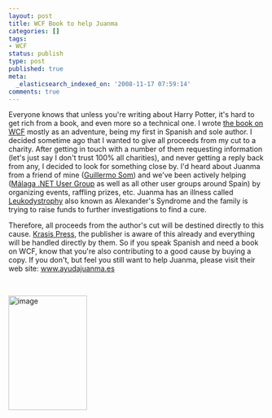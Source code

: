 ```yaml
---
layout: post
title: WCF Book to help Juanma
categories: []
tags:
- WCF
status: publish
type: post
published: true
meta:
  _elasticsearch_indexed_on: '2008-11-17 07:59:14'
comments: true
---
```

<p>Everyone knows that unless you're writing about Harry Potter, it's hard to get rich from a book, and even more so a technical one. I wrote <a href="http://shop.campusmvp.com/Product-Introducci%C3%B3n-a-Windows-Communication-Foundation_33.aspx">the book on WCF</a> mostly as an adventure, being my first in Spanish and sole author. I decided sometime ago that I wanted to give all proceeds from my cut to a charity. After getting in touch with a number of them requesting information (let's just say I don't trust 100% all charities), and never getting a reply back from any, I decided to look for something close by. I'd heard about Juanma from a friend of mine (<a href="http://www.elguille.info/">Guillermo Som</a>) and we've been actively helping (<a href="http://www.malagadnug.org">M&#225;laga .NET User Group</a> as well as all other user groups around Spain) by organizing events, raffling prizes, etc. Juanma has an illness called <a href="http://en.wikipedia.org/wiki/Leukodystrophy">Leukodystrophy</a> also known as Alexander's Syndrome and the family is trying to raise funds to further investigations to find a cure. </p>  <p>Therefore, all proceeds from the author's cut will be destined directly to this cause. <a href="http://www.campusmvp.com/CampusMVP/Krasis_Press.htm">Krasis Press</a>, the publisher is aware of this already and everything will be handled directly by them. So if you speak Spanish and need a book on WCF, know that you're also contributing to a good cause by buying a copy. If you don't, but feel you still want to help Juanma, please visit their web site: <a href="http://www.ayudajuanma.es">www.ayudajuanma.es</a></p>  <p>&#160; </p>  <p><a href="http://www.hadihariri.com/blogengine/image.axd?picture=WindowsLiveWriter/WCFBookAllProceedstohelpJuanma_7B31/image_2.png"><img style="border-width:0;" border="0" alt="image" src="http://www.hadihariri.com/blogengine/image.axd?picture=WindowsLiveWriter/WCFBookAllProceedstohelpJuanma_7B31/image_thumb.png" width="154" height="225" /></a></p>
